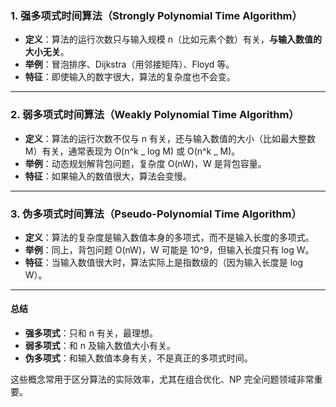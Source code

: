 ### 1. **强多项式时间算法（Strongly Polynomial Time Algorithm）**

- **定义**：算法的运行次数只与输入规模 n（比如元素个数）有关，**与输入数值的大小无关**。
- **举例**：冒泡排序、Dijkstra（用邻接矩阵）、Floyd 等。
- **特征**：即使输入的数字很大，算法的复杂度也不会变。

---

### 2. **弱多项式时间算法（Weakly Polynomial Time Algorithm）**

- **定义**：算法的运行次数不仅与 n 有关，还与输入数值的大小（比如最大整数 M）有关，通常表现为 O(n^k _ log M) 或 O(n^k _ M)。
- **举例**：动态规划解背包问题，复杂度 O(nW)，W 是背包容量。
- **特征**：如果输入的数值很大，算法会变慢。

---

### 3. **伪多项式时间算法（Pseudo-Polynomial Time Algorithm）**

- **定义**：算法的复杂度是输入数值本身的多项式，而不是输入长度的多项式。
- **举例**：同上，背包问题 O(nW)，W 可能是 10^9，但输入长度只有 log W。
- **特征**：当输入数值很大时，算法实际上是指数级的（因为输入长度是 log W）。

---

#### 总结

- **强多项式**：只和 n 有关，最理想。
- **弱多项式**：和 n 及输入数值大小有关。
- **伪多项式**：和输入数值本身有关，不是真正的多项式时间。

这些概念常用于区分算法的实际效率，尤其在组合优化、NP 完全问题领域非常重要。
